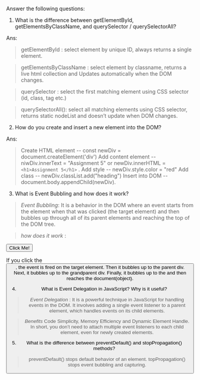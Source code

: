  Answer the following questions:

 1. What is the difference between getElementById, getElementsByClassName, and querySelector / querySelectorAll?

 Ans: 
 > getElementById : select element by unique ID, always returns a single
   element.
   
 > getElementsByClassName : select element by classname, returns a live html 
   collection and Updates automatically when the DOM changes.

 > querySelector : select the first matching element using CSS selector (id,
   class, tag etc.)
   
 > querySelectorAll(): select all matching elements using CSS selector, 
   returns static nodeList and doesn’t update when DOM changes.  



2. How do you create and insert a new element into the DOM?

Ans: 
  > Create HTML element -- const newDiv = document.createElement('div')
  > Add content element -- niwDiv.innerText = "Assignment 5" or
    newDiv.innerHTML = `<h1>Assignment 5</h1>` .
  > Add style -- newDiv.style.color = "red"
  > Add class -- newDiv.classList.add("heading")
  > Insert into DOM -- document.body.appendChild(newDiv).



3. What is Event Bubbling and how does it work?

> *Event Bubbling*:
   It is a behavior in the DOM where an event starts from the element when that was clicked (the target element) and then bubbles up through all of its parent elements and reaching the top of the DOM tree.

> *how does it work* :
<div class="grandparent">
    <div class="parent">
        <button class="child">Click Me!</button>
     </div>
</div> 

  If you click the <button class="child">, the event is fired on the target element.
  Then it bubbles up to the parent div.
  Next, it bubbles up to the grandparent div.
  Finally, it bubbles up to the <body> and then reaches the document(object).



4. What is Event Delegation in JavaScript? Why is it useful?
  
> *Event Delegation* :
  It is a powerful technique in JavaScript for handling events in the DOM. It involves adding a single event listener to a parent element, which handles events on its child elements.

> *Benefits*
  Code Simplicity, Memory Efficiency and Dynamic Element Handle.
  In short, you don’t need to attach multiple event listeners to each child element, even for newly created elements.



5. What is the difference between preventDefault() and stopPropagation() methods?

 > preventDefault() stops default behavior of an element.
 > topPropagation() stops event bubbling and capturing.
  